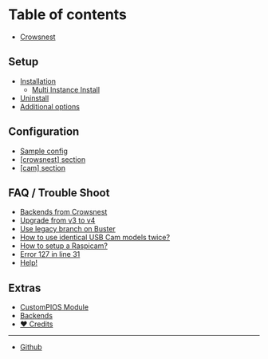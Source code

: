 # Table of contents

* [Crowsnest](README.md)

## Setup

* [Installation](setup/installation/README.md)
  * [Multi Instance Install](setup/installation/multi-instance-install.md)
* [Uninstall](setup/uninstall.md)
* [Additional options](setup/additional-options.md)

## Configuration

* [Sample config](configuration/sample-config.md)
* [\[crowsnest\] section](configuration/crowsnest-section.md)
* [\[cam\] section](configuration/cam-section.md)

## FAQ / Trouble Shoot <a href="#faq" id="faq"></a>

* [Backends from Crowsnest](faq/backends-from-crowsnest.md)
* [Upgrade from v3 to v4](faq/upgrade-from-v3-to-v4.md)
* [Use legacy branch on Buster](faq/use-legacy-branch-on-buster.md)
* [How to use identical USB Cam models twice?](faq-trouble-shoot/how-to-use-identical-usb-cam-models-twice.md)
* [How to setup a Raspicam?](faq-trouble-shoot/how-to-setup-a-raspicam.md)
* [Error 127 in line 31](faq-trouble-shoot/error-127-in-line-31.md)
* [Help!](faq-trouble-shoot/help.md)

## Extras

* [CustomPIOS Module](extras/custompios-module.md)
* [Backends](extras/backends.md)
* [❤ Credits](extras/credits.md)

***

* [Github](https://github.com/mainsail-crew/crowsnest)
